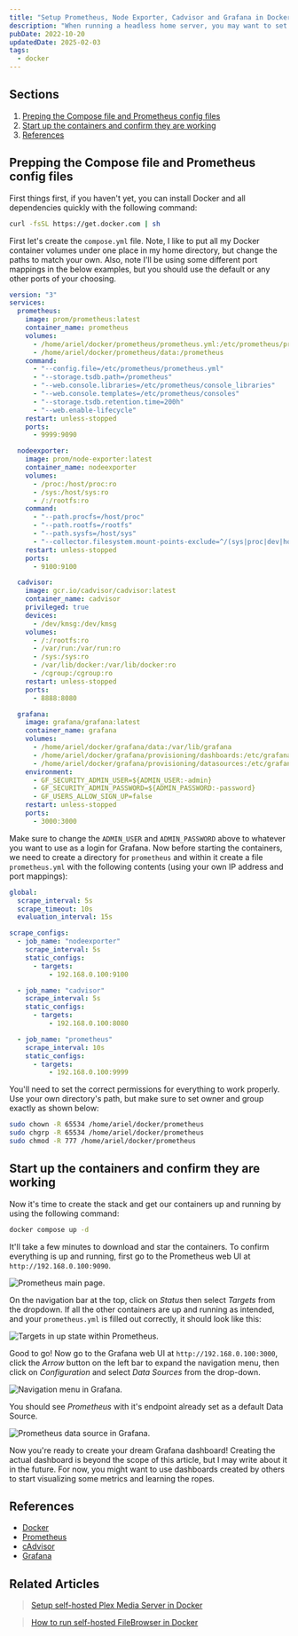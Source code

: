 ```yaml
---
title: "Setup Prometheus, Node Exporter, Cadvisor and Grafana in Docker"
description: "When running a headless home server, you may want to set up a monitoring solution to keep track of your server's performance. Node Exporter will expose your server's metrics, cAdvisor will expose metrics for Docker containers, and Prometheus will scrape and collect those metrics, which is then used as a data source for Grafana dashboards. Here's how to get it all set up in Docker."
pubDate: 2022-10-20
updatedDate: 2025-02-03
tags:
  - docker
---
```


## Sections

1. [Preping the Compose file and Prometheus config files](#prep)
2. [Start up the containers and confirm they are working](#start)
3. [References](#ref)

<div id='prep'/>

## Prepping the Compose file and Prometheus config files

First things first, if you haven't yet, you can install Docker and all dependencies quickly with the following command:

```bash
curl -fsSL https://get.docker.com | sh
```

First let's create the `compose.yml` file. Note, I like to put all my Docker container volumes under one place in my home directory, but change the paths to match your own. Also, note I'll be using some different port mappings in the below examples, but you should use the default or any other ports of your choosing.

```yaml
version: "3"
services:
  prometheus:
    image: prom/prometheus:latest
    container_name: prometheus
    volumes:
      - /home/ariel/docker/prometheus/prometheus.yml:/etc/prometheus/prometheus.yml
      - /home/ariel/docker/prometheus/data:/prometheus
    command:
      - "--config.file=/etc/prometheus/prometheus.yml"
      - "--storage.tsdb.path=/prometheus"
      - "--web.console.libraries=/etc/prometheus/console_libraries"
      - "--web.console.templates=/etc/prometheus/consoles"
      - "--storage.tsdb.retention.time=200h"
      - "--web.enable-lifecycle"
    restart: unless-stopped
    ports:
      - 9999:9090

  nodeexporter:
    image: prom/node-exporter:latest
    container_name: nodeexporter
    volumes:
      - /proc:/host/proc:ro
      - /sys:/host/sys:ro
      - /:/rootfs:ro
    command:
      - "--path.procfs=/host/proc"
      - "--path.rootfs=/rootfs"
      - "--path.sysfs=/host/sys"
      - "--collector.filesystem.mount-points-exclude=^/(sys|proc|dev|host|etc)($$|/)"
    restart: unless-stopped
    ports:
      - 9100:9100

  cadvisor:
    image: gcr.io/cadvisor/cadvisor:latest
    container_name: cadvisor
    privileged: true
    devices:
      - /dev/kmsg:/dev/kmsg
    volumes:
      - /:/rootfs:ro
      - /var/run:/var/run:ro
      - /sys:/sys:ro
      - /var/lib/docker:/var/lib/docker:ro
      - /cgroup:/cgroup:ro
    restart: unless-stopped
    ports:
      - 8888:8080

  grafana:
    image: grafana/grafana:latest
    container_name: grafana
    volumes:
      - /home/ariel/docker/grafana/data:/var/lib/grafana
      - /home/ariel/docker/grafana/provisioning/dashboards:/etc/grafana/provisioning/dashboards
      - /home/ariel/docker/grafana/provisioning/datasources:/etc/grafana/provisioning/datasources
    environment:
      - GF_SECURITY_ADMIN_USER=${ADMIN_USER:-admin}
      - GF_SECURITY_ADMIN_PASSWORD=${ADMIN_PASSWORD:-password}
      - GF_USERS_ALLOW_SIGN_UP=false
    restart: unless-stopped
    ports:
      - 3000:3000
```

Make sure to change the `ADMIN_USER` and `ADMIN_PASSWORD` above to whatever you want to use as a login for Grafana. Now before starting the containers, we need to create a directory for `prometheus` and within it create a file `prometheus.yml` with the following contents (using your own IP address and port mappings):

```yaml
global:
  scrape_interval: 5s
  scrape_timeout: 10s
  evaluation_interval: 15s

scrape_configs:
  - job_name: "nodeexporter"
    scrape_interval: 5s
    static_configs:
      - targets:
          - 192.168.0.100:9100

  - job_name: "cadvisor"
    scrape_interval: 5s
    static_configs:
      - targets:
          - 192.168.0.100:8080

  - job_name: "prometheus"
    scrape_interval: 10s
    static_configs:
      - targets:
          - 192.168.0.100:9999
```

You'll need to set the correct permissions for everything to work properly. Use your own directory's path, but make sure to set owner and group exactly as shown below:

```bash
sudo chown -R 65534 /home/ariel/docker/prometheus
sudo chgrp -R 65534 /home/ariel/docker/prometheus
sudo chmod -R 777 /home/ariel/docker/prometheus
```

<div id='start'/>

## Start up the containers and confirm they are working

Now it's time to create the stack and get our containers up and running by using the following command: 

```bash
docker compose up -d
```

It'll take a few minutes to download and star the containers. To confirm everything is up and running, first go to the Prometheus web UI at `http://192.168.0.100:9090`.

![Prometheus main page.](../../img/blog/prometheus1.png 'Prometheus main page')

On the navigation bar at the top, click on _Status_ then select _Targets_ from the dropdown. If all the other containers are up and running as intended, and your `prometheus.yml` is filled out correctly, it should look like this:

![Targets in up state within Prometheus.](../../img/blog/prometheus2.png 'Targets in up state within Prometheus')

Good to go! Now go to the Grafana web UI at `http://192.168.0.100:3000`, click the _Arrow_ button on the left bar to expand the navigation menu, then click on _Configuration_ and select _Data Sources_ from the drop-down.

![Navigation menu in Grafana.](../../img/blog/grafana1.png 'Navigation menu in Grafana')

You should see _Prometheus_ with it's endpoint already set as a default Data Source.

![Prometheus data source in Grafana.](../../img/blog/grafana2.png 'Prometheus data source in Grafana')

Now you're ready to create your dream Grafana dashboard! Creating the actual dashboard is beyond the scope of this article, but I may write about it in the future. For now, you might want to use dashboards created by others to start visualizing some metrics and learning the ropes.

<div id='ref'/>

## References

- <a href="https://docker.com" target="_blank" data-umami-event="setup-prom-cad-graf-docker">Docker</a>
- <a href="https://prometheus.io/" target="_blank" data-umami-event="setup-prom-cad-graf-prometheus">Prometheus</a>
- <a href="https://github.com/google/cadvisor" target="_blank" data-umami-event="setup-prom-cad-graf-cadvisor">cAdvisor</a>
- <a href="https://grafana.com" target="_blank" data-umami-event="setup-prom-cad-graf-grafana">Grafana</a>

## Related Articles

> <a href="/blog/setting-up-plex-in-docker/" data-umami-event="setup-prom-cad-graf-related-setup-plex">Setup self-hosted Plex Media Server in Docker</a>

> <a href="/blog/how-to-run-filebrowser-in-docker/" data-umami-event="setup-prom-cad-graf-related-selfhost-filebrowser">How to run self-hosted FileBrowser in Docker</a>